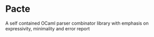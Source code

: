 # Pacte

A self contained OCaml parser combinator library with emphasis on expressivity, minimality and error report
